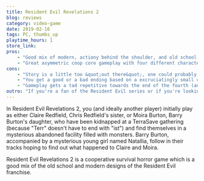 ```yaml
---
title: Resident Evil Revelations 2
blog: reviews
category: video-game
date: 2019-02-16
tags: PC, thumbs_up
playtime_hours: 1
store_link:
pros:
    - "Good mix of modern, actiony behind the shoulder, and old school, survival / puzzle solving / methodical, Resident Evil gameplay that should appeal to a wide-range of players."
    - "Great asymmetric coop core gameplay with four different characters to play as, each of which plays quite differently from one another."
cons:
    - "Story is a little too &quot;out there&quot;, one could probably qualify it as being just plain bad."
    - "You get a good or a bad ending based on a excruciatingly small choice in one of the episodes, the bad ending is extremely anti-climatic compared to the good ending and having these two endings doesn't add anything to the game."
    - "Gameplay gets a tad repetitive towards the end of the fourth (and last real) episode due to the lack of enemy variety and new gameplay elements."
outro: "If you're a fan of the Resident Evil series or if you're looking for a fun horror coop game to play with a friend then you can't go wrong with Resident Evil Revelations 2."
---
```

In Resident Evil Revelations 2, you (and ideally another player) initially play as either Claire Redfield, Chris Redfield's sister, or Moira Burton, Barry Burton's daughter, who have been kidnapped at a TerraSave gathering (because &quot;Terr&quot; doesn't have to end with &quot;ist&quot;) and find themselves in a mysterious abandoned facility filled with monsters. Barry Burton, accompanied by a mysterious young girl named Natallia, follow in their tracks hoping to find out what happened to Claire and Moira.

Resident Evil Revelations 2 is a cooperative survival horror game which is a good mix of the old school and modern designs of the Resident Evil franchise.
